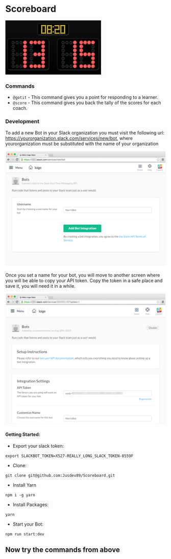 Scoreboard
==========

![score](images/scoreboard.png)

### Commands

- `@gotit` - This command gives you a point for responding to a learner.
- `@score` - This command gives you back the tally of the scores for each coach.

### Development

To add a new Bot in your Slack organization you must visit the following url: https://yourorganization.slack.com/services/new/bot, where yourorganization must be substituted with the name of your organization

![creaetion-bot](images/create-a-new-slack-bot.png)

Once you set a name for your bot, you will move to another screen where you will be able to copy your API token.
Copy the token in a safe place and save it, you will need it in a while.

![creaetion-bot-token](images/create-a-new-slack-bot-get-api-token.png)

#### Getting Started:
- Export your slack token:
```
export SLACKBOT_TOKEN=X527-REALLY_LONG_SLACK_TOKEN-8559F
```

- Clone:
```
git clone git@github.com:Jusdev89/Scoreboard.git
```

- Install Yarn 
```
npm i -g yarn
```

- Install Packages: 
```
yarn
```

- Start your Bot:
```
npm run start:dev
```

Now try the commands from above
-------------------------------
